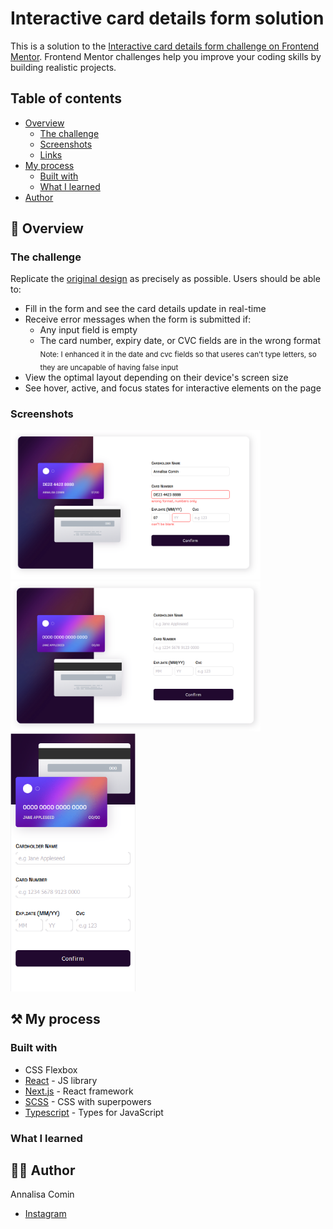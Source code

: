 # Interactive card details form solution

This is a solution to the [Interactive card details form challenge on Frontend Mentor](https://www.frontendmentor.io/challenges/interactive-card-details-form-XpS8cKZDWw). Frontend Mentor challenges help you improve your coding skills by building realistic projects. 

## Table of contents

- [Overview](#overview)
  - [The challenge](#the-challenge)
  - [Screenshots](#screenshots)
  - [Links](#links)
- [My process](#my-process)
  - [Built with](#built-with)
  - [What I learned](#what-i-learned)
- [Author](#author)

## 📖 Overview

### The challenge

Replicate the [original design](./src/design) as precisely as possible.
Users should be able to:

- Fill in the form and see the card details update in real-time
- Receive error messages when the form is submitted if:
  - Any input field is empty
  - The card number, expiry date, or CVC fields are in the wrong format  
    <sub>Note: I enhanced it in the date and cvc fields so that useres can't type letters, so they are uncapable of having false input</sub>
- View the optimal layout depending on their device's screen size
- See hover, active, and focus states for interactive elements on the page
  
### Screenshots

<img src="./src/design/Screenshots/design-desktop.png" alt="drawing" width="400" display="inline block"/> <img src="./src/design/Screenshots/design-desktop-i.png" alt="drawing" width="400" display="inline block"/><img src="./src/design/Screenshots/design-mobile.png" alt="drawing" width="200" display="inline block"/>

## ⚒️ My process

### Built with

- CSS Flexbox
- [React](https://reactjs.org/) - JS library
- [Next.js](https://nextjs.org/) - React framework
- [SCSS](https://sass-lang.com/) - CSS with superpowers
- [Typescript](https://www.typescriptlang.org/) - Types for JavaScript

### What I learned


## 👩‍💻 Author

Annalisa Comin

- [Instagram](https://www.instagram.com/annalisa_comin/)

